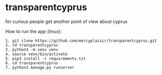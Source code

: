 # transparentcyprus
for curious people get another point of view about cyprus

How to run the app (linux):

    1. git clone https://github.com/mercyplaisir/transparentcyprus.git
    2. cd transparentcyprus
    3. python3 -m venv venv
    4. source venv/bin/activate
    5. pip3 install -r requirements.txt
    6. cd transparentcyprus
    7. python3 manage.py runserver




